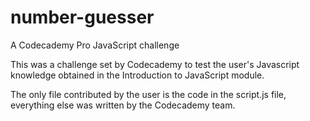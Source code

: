 # number-guesser
A Codecademy Pro JavaScript challenge

This was a challenge set by Codecademy to test the user's Javascript knowledge obtained in the Introduction to JavaScript module.

The only file contributed by the user is the code in the script.js file, everything else was written by the Codecademy team.
